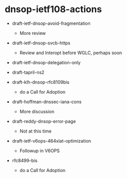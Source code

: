 # dnsop-ietf108-actions

* draft-ietf-dnsop-avoid-fragmentation
    - More review 

* draft-ietf-dnsop-svcb-https
    - Review and Interopt before WGLC, perhaps soon

* draft-ietf-dnsop-delegation-only

* draft-tapril-ns2

* draft-klh-dnsop-rfc8109bis
    - do a Call for Adoption 

* draft-hoffman-dnssec-iana-cons
    - More discussion 

* draft-reddy-dnsop-error-page
    - Not at this time  

* draft-ietf-v6ops-464xlat-optimization
    - Followup in V6OPS 

* rfc8499-bis 
    - do a Call for Adoption 
